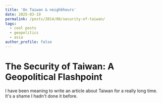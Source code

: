 ```yaml
---
title: 'On Taiwan & neighbhours'
date: 2025-03-19
permalink: /posts/2014/08/security-of-taiwan/
tags:
  - cool posts
  - geopolitics
  - asia
author_profile: false
---
```


# The Security of Taiwan: A Geopolitical Flashpoint

I have been meaning to write an article about Taiwan for a really long time. It's a shame I hadn't done it before.